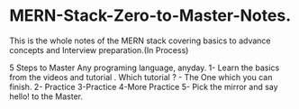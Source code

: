# MERN-Stack-Zero-to-Master-Notes.
This is the whole notes of the MERN stack covering basics to advance concepts and Interview preparation.(In Process)

5 Steps to Master Any programing language, anyday.
1- Learn the basics from the videos and tutorial . Which tutorial ? - The One which you can finish.
2- Practice 
3-Practice
4-More Practice
5- Pick the mirror and say hello! to the Master.
